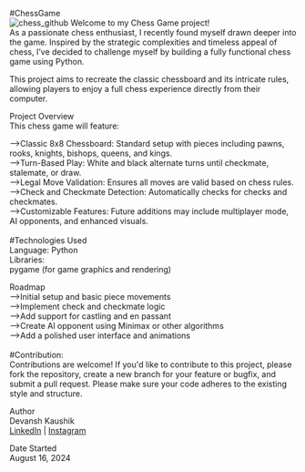 #ChessGame
<br>
![chess_github](https://github.com/user-attachments/assets/79b935cc-3784-4af9-91c0-822e0a298963)
Welcome to my Chess Game project!
<br>
As a passionate chess enthusiast, I recently found myself drawn deeper into the game. Inspired by the strategic complexities and timeless appeal of chess, I’ve decided to challenge myself by building a fully functional chess game using Python.
<br>

This project aims to recreate the classic chessboard and its intricate rules, allowing players to enjoy a full chess experience directly from their computer.
<br>

Project Overview
<br>
This chess game will feature:
<br>

-->Classic 8x8 Chessboard: Standard setup with pieces including pawns, rooks, knights, bishops, queens, and kings.
<br>
-->Turn-Based Play: White and black alternate turns until checkmate, stalemate, or draw.
<br>
-->Legal Move Validation: Ensures all moves are valid based on chess rules.
<br>
-->Check and Checkmate Detection: Automatically checks for checks and checkmates.
<br>
-->Customizable Features: Future additions may include multiplayer mode, AI opponents, and enhanced visuals.
<br>
<br>
#Technologies Used
<br>
Language: Python
<br>
Libraries:
<br>
  pygame (for game graphics and rendering)
<br>

Roadmap
<br>
 -->Initial setup and basic piece movements
<br>
 -->Implement check and checkmate logic
<br>
 -->Add support for castling and en passant
<br>
 -->Create AI opponent using Minimax or other algorithms
<br>
 -->Add a polished user interface and animations
<br>
<br>
#Contribution:
<br>
Contributions are welcome! If you'd like to contribute to this project, please fork the repository, create a new branch for your feature or bugfix, and submit a pull request. Please make sure your code adheres to the existing style and structure.
<br>

Author
<br>
Devansh Kaushik
<br>
[LinkedIn](https://www.linkedin.com/in/devanshkaushik09/) | [Instagram](https://www.instagram.com/is.that.devansh/)
<br>

Date Started
<br>
August 16, 2024
<br>
